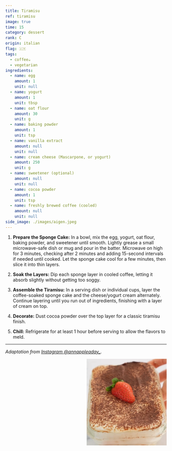 ```yaml
---
title: Tiramisu
ref: tiramisu
image: true
time: 15
category: dessert
rank: C
origin: italian
flag: 🇮🇹
tags:
  - coffee☕
  - vegetarian
ingredients:
  - name: egg
    amount: 1
    unit: null
  - name: yogurt
    amount: 1
    unit: tbsp
  - name: oat flour
    amount: 30
    unit: g
  - name: baking powder
    amount: 1
    unit: tsp
  - name: vanilla extract
    amount: null
    unit: null
  - name: cream cheese (Mascarpone, or yogurt)
    amount: 250
    unit: g
  - name: sweetener (optional)
    amount: null
    unit: null
  - name: cocoa powder
    amount: 1
    unit: tsp
  - name: freshly brewed coffee (cooled)
    amount: null
    unit: null
side_image: ./images/aigen.jpeg
---
```




1. **Prepare the Sponge Cake:** In a bowl, mix the egg, yogurt, oat flour, baking powder, and sweetener until smooth.
Lightly grease a small microwave-safe dish or mug and pour in the batter.
Microwave on high for 3 minutes, checking after 2 minutes and adding 15-second intervals if needed until cooked.
Let the sponge cake cool for a few minutes, then slice it into thin layers.

1. **Soak the Layers:** Dip each sponge layer in cooled coffee, letting it absorb slightly without getting too soggy.

2. **Assemble the Tiramisu:** In a serving dish or individual cups, layer the coffee-soaked sponge cake and the cheese/yogurt cream alternately.
Continue layering until you run out of ingredients, finishing with a layer of cream on top.

1. **Decorate:** Dust cocoa powder over the top layer for a classic tiramisu finish.

2. **Chill:** Refrigerate for at least 1 hour before serving to allow the flavors to meld.

---

_Adaptation from [Instagram @annappleaday_](https://www.instagram.com/reel/CompRAejeHl/?utm_source=ig_web_copy_link&igsh=MzRlODBiNWFlZA==)._

<img src="images/tiramisu.png" style="width:250px; float:right;"/>